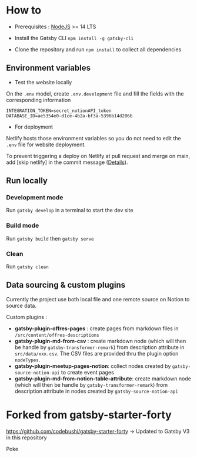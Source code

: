 # How to

- Prerequisites : [NodeJS](https://nodejs.org/en/download/) >= 14 LTS

- Install the Gatsby CLI
  `npm install -g gatsby-cli`

- Clone the repository and run `npm install` to collect all dependencies

## Environment variables

- Test the website locally

On the `.env` model, create `.env.development` file and fill the fields with the corresponding information

```
INTEGRATION_TOKEN=secret_notionAPI_token
DATABASE_ID=ae5354e0-d1ce-4b2a-bf3a-5396b14d206b
```

- For deployment

Netlify hosts those environment variables so you do not need to edit the `.env` file for website deployment.

To prevent triggering a deploy on Netlify at pull request and merge on main, add [skip netlify] in the commit message ([Details](https://docs.netlify.com/site-deploys/manage-deploys/#skip-a-deploy)).

## Run locally

### Development mode

Run `gatsby develop` in a terminal to start the dev site

### Build mode

Run `gatsby build` then `gatsby serve`

### Clean

Run `gatsby clean`

## Data sourcing & custom plugins

Currently the project use both local file and one remote source on Notion to source data.

Custom plugins :

- **gatsby-plugin-offres-pages** : create pages from markdown files in `/src/content/offres-descriptions`
- **gatsby-plugin-md-from-csv** : create markdown node (which will then be handle by `gatsby-transformer-remark`) from description attribute in `src/data/xxx.csv`. The CSV files are provided thru the plugin option `nodeTypes`.
- **gatsby-plugin-meetup-pages-notion**: collect nodes created by `gatsby-source-notion-api` to create event pages
- **gatsby-plugin-md-from-notion-table-attribute**: create markdown node (which will then be handle by `gatsby-transformer-remark`) from description attribute in nodes created by `gatsby-source-notion-api`

# Forked from gatsby-starter-forty

https://github.com/codebushi/gatsby-starter-forty
-> Updated to Gatsby V3 in this repository

Poke
